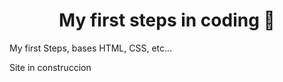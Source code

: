 <body>
	<div class="container">
		<h1 align="center"> My first steps in coding 👣</h1>

My first Steps, bases HTML, CSS, etc... 

Site in construccion 

</div>
</body>
</html>
